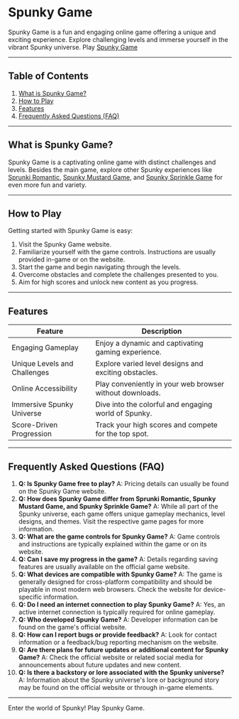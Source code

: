 # Spunky Game

Spunky Game is a fun and engaging online game offering a unique and exciting experience. Explore challenging levels and immerse yourself in the vibrant Spunky universe. Play [Spunky Game](https://spunky.game/)


---

## Table of Contents

1. [What is Spunky Game?](#what-is-spunky-game)
2. [How to Play](#how-to-play)
3. [Features](#features)
4. [Frequently Asked Questions (FAQ)](#faq)


---

## What is Spunky Game? <a name="what-is-spunky-game"></a>

Spunky Game is a captivating online game with distinct challenges and levels.  Besides the main game, explore other Spunky experiences like [Sprunki Romantic](https://spunky.games/sprunki-romantic), [Spunky Mustard Game](https://spunky.game/spunky-mustard-game), and [Spunky Sprinkle Game](https://spunky.game/spunky-sprinkle-game) for even more fun and variety.


---

## How to Play <a name="how-to-play"></a>

Getting started with Spunky Game is easy:

1. Visit the Spunky Game website.
2. Familiarize yourself with the game controls.  Instructions are usually provided in-game or on the website.
3. Start the game and begin navigating through the levels.
4. Overcome obstacles and complete the challenges presented to you.
5. Aim for high scores and unlock new content as you progress.



---

## Features <a name="features"></a>

| Feature | Description |
|---|---|
| Engaging Gameplay | Enjoy a dynamic and captivating gaming experience. |
| Unique Levels and Challenges | Explore varied level designs and exciting obstacles. |
| Online Accessibility | Play conveniently in your web browser without downloads. |
| Immersive Spunky Universe |  Dive into the colorful and engaging world of Spunky. |
| Score-Driven Progression | Track your high scores and compete for the top spot. |



---

## Frequently Asked Questions (FAQ) <a name="faq"></a>

1. **Q: Is Spunky Game free to play?** A: Pricing details can usually be found on the Spunky Game website.
2. **Q: How does Spunky Game differ from Sprunki Romantic, Spunky Mustard Game, and Spunky Sprinkle Game?** A: While all part of the Spunky universe, each game offers unique gameplay mechanics, level designs, and themes.  Visit the respective game pages for more information.
3. **Q:  What are the game controls for Spunky Game?** A: Game controls and instructions are typically explained within the game or on its website.
4. **Q: Can I save my progress in the game?** A:  Details regarding saving features are usually available on the official game website.
5. **Q:  What devices are compatible with Spunky Game?** A: The game is generally designed for cross-platform compatibility and should be playable in most modern web browsers. Check the website for device-specific information.
6. **Q: Do I need an internet connection to play Spunky Game?** A: Yes, an active internet connection is typically required for online gameplay.
7. **Q: Who developed Spunky Game?** A: Developer information can be found on the game's official website.
8. **Q: How can I report bugs or provide feedback?** A: Look for contact information or a feedback/bug reporting mechanism on the website.
9. **Q:  Are there plans for future updates or additional content for Spunky Game?** A: Check the official website or related social media for announcements about future updates and new content.
10. **Q: Is there a backstory or lore associated with the Spunky universe?** A: Information about the Spunky universe's lore or background story may be found on the official website or through in-game elements.


---

Enter the world of Spunky! Play Spunky Game.
